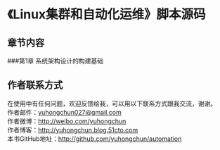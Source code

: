 
《Linux集群和自动化运维》脚本源码
========================================
章节内容
----------------------------------------
###第1章  系统架构设计的构建基础<br>


作者联系方式
-----------------------------------------
在使用中有任何问题，欢迎反馈给我，可以用以下联系方式跟我交流，谢谢。<br> 
作者邮件：yuhongchun027@gmail.com<br> 
作者微博：http://weibo.com/yuhongchun<br> 
作者博客：http://yuhongchun.blog.51cto.com<br> 
本书GitHub地址：http://github.com/yuhongchun/automation
